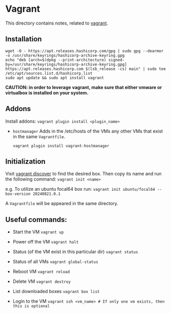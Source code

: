 # Vagrant
This directory contains notes, related to [vagrant](https://www.vagrantup.com/).

## Installation
```
wget -O - https://apt.releases.hashicorp.com/gpg | sudo gpg --dearmor -o /usr/share/keyrings/hashicorp-archive-keyring.gpg
echo "deb [arch=$(dpkg --print-architecture) signed-by=/usr/share/keyrings/hashicorp-archive-keyring.gpg] https://apt.releases.hashicorp.com $(lsb_release -cs) main" | sudo tee /etc/apt/sources.list.d/hashicorp.list
sudo apt update && sudo apt install vagrant
```
**CAUTION: in order to leverage vagrant, make sure that either vmware or virtualbox is installed on your system.**

## Addons
Install addons:
`vagrant plugin install <plugin_name>`

* `hostmanager`
    Adds in the /etc/hosts of the VMs any other VMs that exist in the same `Vagrantfile`.
    ```
    vagrant plugin install vagrant-hostmanager
    ```

## Initialization

Visit [vagrant discover](https://portal.cloud.hashicorp.com/vagrant/discover) to find the desired box. Then copy its name and run the following command:
`vagrant init <name>`

e.g. To utilize an ubuntu focal64 box run:
`vagrant init ubuntu/focal64 --box-version 20240821.0.1`

A `Vagrantfile` will be appeared in the same directory.

## Useful commands:

* Start the VM 
`vagrant up`

* Power off the VM
`vagrant halt`

* Status (of the VM exist in this particular dir)
`vagrant status`

* Status of all VMs
`vagrant global-status`

* Reboot VM
`vagrant reload`

* Delete VM
`vagrant destroy`

* List downloaded boxes
`vagrant box list`

* Login to the VM
`vagrant ssh <vm_name> # If only one vm exists, then this is optional`







